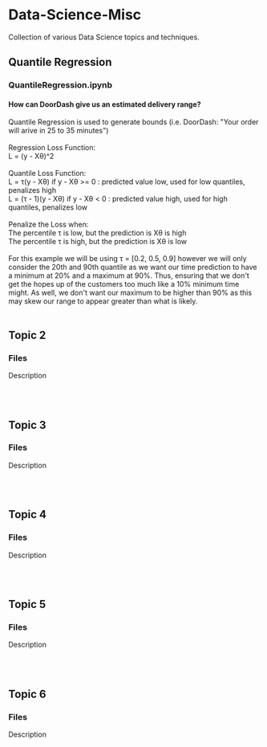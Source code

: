 # Data-Science-Misc
Collection of various Data Science topics and techniques.
<br />

## Quantile Regression
### QuantileRegression.ipynb
#### How can DoorDash give us an estimated delivery range?
Quantile Regression is used to generate bounds (i.e. DoorDash: "Your order will arive in 25 to 35 minutes")
<br />
<br />
Regression Loss Function: <br />
L = (y - Xθ)^2
<br />
<br />
Quantile Loss Function: <br />
L = τ(y - Xθ) if y - Xθ >= 0 : predicted value low, used for low quantiles, penalizes high
<br />
L = (τ - 1)(y - Xθ) if y - Xθ < 0  : predicted value high, used for high quantiles, penalizes low
<br />
<br />
Penalize the Loss when: 
<br />
The percentile τ is low, but the prediction is Xθ is high  
The percentile τ is high, but the prediction is Xθ is low
<br />
<br />
For this example we will be using τ = [0.2, 0.5, 0.9] however we will only consider the 20th and 90th quantile as we want our time prediction to have a minimum at 20% and a maximum at 90%. Thus, ensuring that we don't get the hopes up of the customers too much like a 10% minimum time might. As well, we don't want our maximum to be higher than 90% as this may skew our range to appear greater than what is likely.
<br />
<br />

## Topic 2
### Files
Description

<br />
<br />

## Topic 3
### Files
Description

<br />
<br />

## Topic 4
### Files
Description

<br />
<br />

## Topic 5
### Files
Description

<br />
<br />

## Topic 6
### Files
Description
